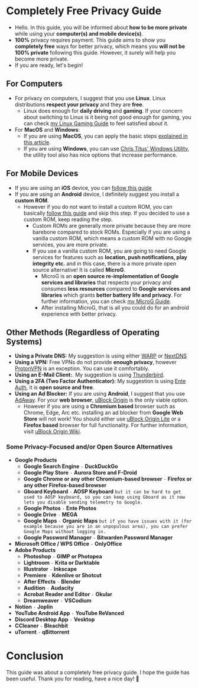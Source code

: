 # Completely Free Privacy Guide
- Hello. In this guide, you will be informed about **how to be more private** while using your **computer(s) and mobile device(s)**.
- **100%** privacy requires payment. This guide aims to show you **completely free** ways for better privacy, which means you **will not be 100% private** following this guide. However, it surely will help you become more private.
- If you are ready, let's begin!
## For Computers
- For privacy on computers, I suggest that you use **Linux**. Linux distributions **respect your privacy** and they are **free**.
  - Linux does enough for **daily driving** and **gaming**. If your concern about switching to Linux is it being not good enough for gaming, you can check [my Linux Gaming Guide](https://github.com/cagla-su/Linux-Gaming-Guide) to feel satisfied about it.
- For **MacOS** and **Windows**:
  - If you are using **MacOS**, you can apply the basic steps [explained in this article](https://www.practicalmoneyskills.com/en/resources/data_privacy/device-privacy-tips/How-Protect-Privacy-Mac.html).
  - If you are using **Windows**, you can use [Chris Titus' Windows Utility](https://github.com/ChrisTitusTech/winutil), the utility tool also has nice options that increase performance.
## For Mobile Devices
- If you are using an **iOS** device, you can [follow this guide](https://github.com/iPrivacyGuides/iOS-Privacy-Guide)
- If you are using an **Android** device, I definitely suggest you install a **custom ROM**.
  - However if you do not want to install a custom ROM, you can basically [follow this guide](https://veepn.com/blog/10-android-privacy-settings/) and skip this step. If you decided to use a custom ROM, keep reading the step.
    - Custom ROMs are generally more private because they are more barebone compared to stock ROMs. Especially if you are using a vanilla custom ROM, which means a custom ROM with no Google services, you are more private.
    - If you use a vanilla custom ROM, you are going to need Google services for features such as **location, push notifications, play integrity etc.** and in this case, there is a more private open source alternative! It is called **MicroG**.
      - MicroG is an **open source re-implementation of Google services and libraries** that respects your privacy and consumes **less resources** compared to **Google services and libraries** which grants **better battery life and privacy**. For further information, you can check [my MicroG Guide](https://github.com/cutiepenguins/MicroG-Guide).
      - After installing MicroG, that is all you could do for an android experience with better privacy.
## Other Methods (Regardless of Operating Systems)
- **Using a Private DNS:** My suggestion is using either [WARP](https://one.one.one.one/) or [NextDNS](https://nextdns.io/)
- **Using a VPN:** Free VPNs do not provide **enough privacy**, however [ProtonVPN](https://protonvpn.com/) is an exception. You can use it comfortably.
- **Using an E-Mail Client:**. My suggestion is using [Thunderbird](https://www.thunderbird.net/en-US/).
- **Using a 2FA (Two Factor Authenticator):** My suggestion is using [Ente Auth](https://ente.io/auth/), it is **open source and free**.
- **Using an Ad Blocker:** If you are using **Android**, I suggest that you use [AdAway](https://f-droid.org/en/packages/org.adaway/). For your **web browser**, [uBlock Origin](https://ublockorigin.com/) is the only viable option.
  - However if you are using a **Chromium based** browser such as Chrome, Edge, Arc etc. installing an ad blocker from **Google Web Store** will not work! You should either use [uBlock Origin Lite](https://chromewebstore.google.com/detail/ublock-origin-lite/ddkjiahejlhfcafbddmgiahcphecmpfh) or a **Firefox based** browser for full functionality. For further information, visit [uBlock Origin Wiki](https://www.reddit.com/r/uBlockOrigin/wiki/index/).
### Some Privacy-Focused and/or Open Source Alternatives
- **Google Products**
  - **Google Search Engine** `-` **DuckDuckGo**
  - **Google Play Store** `-` **Aurora Store and F-Droid**
  - **Google Chrome or any other Chromium-based browser** `-` **Firefox or any other Firefox-based browser**
  - **Gboard Keyboard** `-` **AOSP Keyboard** `but it can be hard to get used to AOSP keyboard, so you can keep using Gboard as it now lets you disable sending telemetry to Google.`
  - **Google Photos** `-` **Ente Photos**
  - **Google Drive** `-` **MEGA**
  -  **Google Maps** `-` **Organic Maps** `but if you have issues with it (for example because you are in an unpopulous area), you can prefer Google Maps without logging in.`
  - **Google Password Manager** `-` **Bitwarden Password Manager**
- **Microsoft Office / WPS Office** `-` **OnlyOffice**
- **Adobe Products**
  - **Photoshop** `-` **GIMP or Photopea**
  - **Lightroom** `-` **Krita or Darktable**
  - **Illustrator** `-` **Inkscape**
  - **Premiere** `-` **Kdenlive or Shotcut**
  - **After Effects** `-` **Blender**
  - **Audition** `-` **Audacity**
  - **Acrobat Reader and Editor** `-` **Okular**
  - **Dreamweaver** `-` **VSCodium**
- **Notion** `-` **Joplin**
- **YouTube Android App** `-` **YouTube ReVanced**
- **Discord Desktop App** `-` **Vesktop**
- **CCleaner** `-` **Bleachbit**
- **uTorrent** `-` **qBittorrent**
# Conclusion
This guide was about a completely free privacy guide. I hope the guide has been useful. Thank you for reading, have a nice day! 🐧
